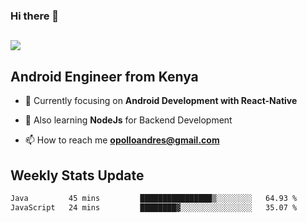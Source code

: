 ### Hi there 👋
<h2 align="left"><img src="https://readme-typing-svg.herokuapp.com?color=000000&lines=I'm+Andrew+Opollo😊;Welcome+to+my+Github😜"> </h2>

## Android Engineer from Kenya


- 🌱 Currently focusing on **Android Development with React-Native**

- 🔭 Also learning **NodeJs** for Backend Development

- 📫 How to reach me **opolloandres@gmail.com**


## Weekly Stats Update
<!--START_SECTION:waka-->

```txt
Java         45 mins         ████████████████▒░░░░░░░░   64.93 %
JavaScript   24 mins         ████████▓░░░░░░░░░░░░░░░░   35.07 %
```

<!--END_SECTION:waka-->



